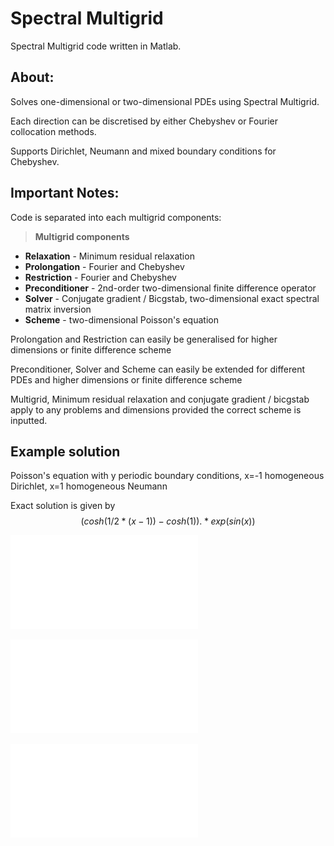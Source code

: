 # Spectral Multigrid

Spectral Multigrid code written in Matlab.

## About:
Solves one-dimensional or two-dimensional PDEs using Spectral Multigrid.

Each direction can be discretised by either Chebyshev or Fourier collocation methods.

Supports Dirichlet, Neumann and mixed boundary conditions for Chebyshev.

## Important Notes:

Code is separated into each multigrid components:

> **Multigrid components**
* **Relaxation** - Minimum residual relaxation
* **Prolongation** - Fourier and Chebyshev
* **Restriction** - Fourier and Chebyshev
* **Preconditioner** - 2nd-order two-dimensional finite difference operator
* **Solver** - Conjugate gradient / Bicgstab, two-dimensional exact spectral matrix inversion
* **Scheme** - two-dimensional Poisson's equation

Prolongation and Restriction can easily be generalised for higher dimensions or finite difference scheme

Preconditioner, Solver and Scheme can easily be extended for different PDEs and higher dimensions or finite difference scheme

Multigrid, Minimum residual relaxation and conjugate gradient / bicgstab apply to any problems and dimensions provided the correct scheme is inputted. 

## Example solution
Poisson's equation with y periodic boundary conditions, x=-1 homogeneous Dirichlet, x=1 homogeneous Neumann

Exact solution is given by $$(cosh(1/2*(x-1))-cosh(1)).*exp(sin(x))$$

![Plot of numerical solution](./Images/plot1.pdf)

![Contours of numerical solution](./Images/plot2.pdf)

![Numerical errors](./Images/plot3.pdf)
